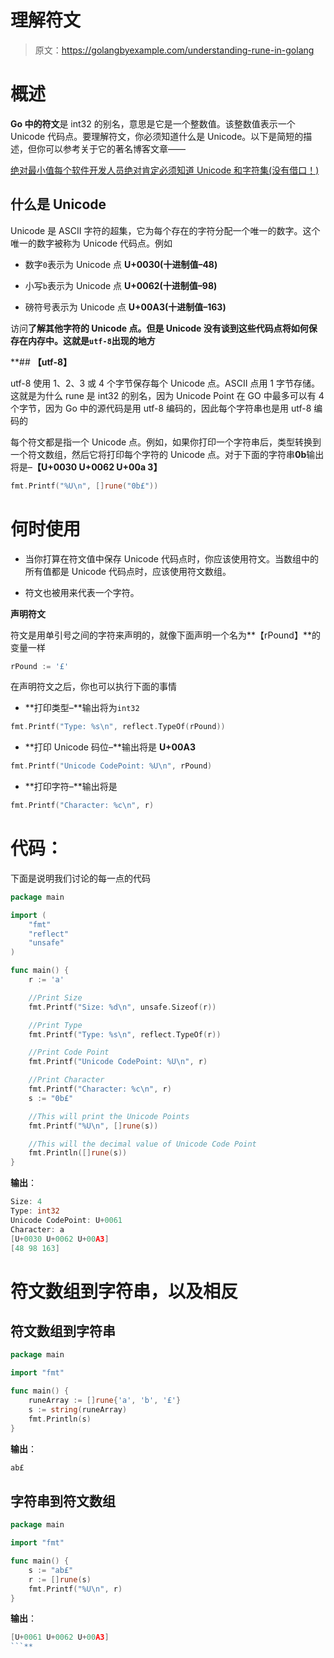 # 理解符文

> 原文：<https://golangbyexample.com/understanding-rune-in-golang>

# **概述**

**Go 中的符文**是 int32 的别名，意思是它是一个整数值。该整数值表示一个 Unicode 代码点。要理解符文，你必须知道什么是 Unicode。以下是简短的描述，但你可以参考关于它的著名博客文章——

[绝对最小值每个软件开发人员绝对肯定必须知道 Unicode 和字符集(没有借口！)](http://www.joelonsoftware.com/articles/Unicode.html)

## **什么是 Unicode**

Unicode 是 ASCII 字符的超集，它为每个存在的字符分配一个唯一的数字。这个唯一的数字被称为 Unicode 代码点。例如

*   数字`0`表示为 Unicode 点 **U+0030(十进制值–48)**

*   小写`b`表示为 Unicode 点 **U+0062(十进制值–98)**

*   磅符号表示为 Unicode 点 **U+00A3(十进制值–163)**

访问**了解其他字符的 Unicode 点。但是 Unicode 没有谈到这些代码点将如何保存在内存中。这就是`utf-8`出现的地方**

 **## **【utf-8】**

utf-8 使用 1、2、3 或 4 个字节保存每个 Unicode 点。ASCII 点用 1 字节存储。这就是为什么 rune 是 int32 的别名，因为 Unicode Point 在 GO 中最多可以有 4 个字节，因为 Go 中的源代码是用 utf-8 编码的，因此每个字符串也是用 utf-8 编码的

每个符文都是指一个 Unicode 点。例如，如果你打印一个字符串后，类型转换到一个符文数组，然后它将打印每个字符的 Unicode 点。对于下面的字符串**0b**输出将是–**【U+0030 U+0062 U+00a 3】**

```go
fmt.Printf("%U\n", []rune("0b£"))
```

# **何时使用**

*   当你打算在符文值中保存 Unicode 代码点时，你应该使用符文。当数组中的所有值都是 Unicode 代码点时，应该使用符文数组。

*   符文也被用来代表一个字符。

**声明符文**

符文是用单引号之间的字符来声明的，就像下面声明一个名为**【rPound】**的变量一样

```go
rPound := '£'
```

在声明符文之后，你也可以执行下面的事情

*   **打印类型–**输出将为`int32`

```go
fmt.Printf("Type: %s\n", reflect.TypeOf(rPound))
```

*   **打印 Unicode 码位–**输出将是 **U+00A3**

```go
fmt.Printf("Unicode CodePoint: %U\n", rPound)
```

*   **打印字符–**输出将是

```go
fmt.Printf("Character: %c\n", r)
```

# **代码**：

下面是说明我们讨论的每一点的代码

```go
package main

import (
    "fmt"
    "reflect"
    "unsafe"
)

func main() {
    r := 'a'

    //Print Size
    fmt.Printf("Size: %d\n", unsafe.Sizeof(r))

    //Print Type
    fmt.Printf("Type: %s\n", reflect.TypeOf(r))

    //Print Code Point
    fmt.Printf("Unicode CodePoint: %U\n", r)

    //Print Character
    fmt.Printf("Character: %c\n", r)
    s := "0b£"

    //This will print the Unicode Points
    fmt.Printf("%U\n", []rune(s))

    //This will the decimal value of Unicode Code Point
    fmt.Println([]rune(s))
}
```

**输出**：

```go
Size: 4
Type: int32
Unicode CodePoint: U+0061
Character: a
[U+0030 U+0062 U+00A3]
[48 98 163]
```

# **符文数组到字符串，以及相反**

## **符文数组到字符串**

```go
package main

import "fmt"

func main() {
    runeArray := []rune{'a', 'b', '£'}
    s := string(runeArray)
    fmt.Println(s)
}
```

**输出**：

```go
ab£
```

## **字符串到符文数组**

```go
package main

import "fmt"

func main() {
    s := "ab£"
    r := []rune(s)
    fmt.Printf("%U\n", r)
}
```

**输出**：

```go
[U+0061 U+0062 U+00A3]
```**